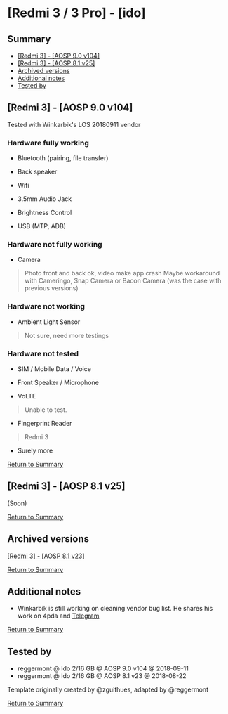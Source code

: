 # [Redmi 3 / 3 Pro] - [ido]

## Summary


* [[Redmi 3] - [AOSP 9.0 v104]](#redmi-3---aosp-90-v104)
* [[Redmi 3] - [AOSP 8.1 v25]](#redmi-3---aosp-81-v25)
* [Archived versions](#archived-versions)
* [Additional notes](#additional-notes)
* [Tested by](#tested-by)

## [Redmi 3] - [AOSP 9.0 v104]

Tested with Winkarbik's LOS 20180911 vendor

### Hardware fully working

* Bluetooth (pairing, file transfer)

* Back speaker

* Wifi

* 3.5mm Audio Jack

* Brightness Control

* USB (MTP, ADB)


### Hardware not fully working

* Camera
> Photo front and back ok, video make app crash
> Maybe workaround with Cameringo, Snap Camera or Bacon Camera (was the case with previous versions)

### Hardware not working

* Ambient Light Sensor
> Not sure, need more testings

### Hardware not tested

* SIM / Mobile Data / Voice

* Front Speaker / Microphone

* VoLTE
> Unable to test.

* Fingerprint Reader
> Redmi 3

* Surely more


[Return to Summary](#summary)

## [Redmi 3] - [AOSP 8.1 v25]

(Soon)


[Return to Summary](#summary)

## Archived versions

[[Redmi 3] - [AOSP 8.1 v23]](https://gist.github.com/reggermont/ab6b83ed8aeb8a36335c6c8bb27cc37f#redmi-3---aosp-81-v23)


[Return to Summary](#summary)

## Additional notes

* Winkarbik is still working on cleaning vendor bug list. He shares his work on 4pda and [Telegram](https://t.me/redmi3com) 


[Return to Summary](#summary)

## Tested by

* reggermont @ Ido 2/16 GB @ AOSP 9.0 v104 @ 2018-09-11
* reggermont @ Ido 2/16 GB @ AOSP 8.1 v23 @ 2018-08-22

Template originally created by @zguithues, adapted by @reggermont


[Return to Summary](#summary)